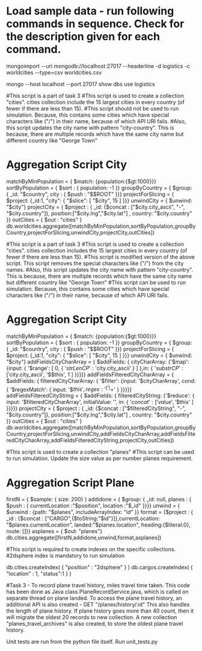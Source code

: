 
# Load sample data - run following commands in sequence. Check for the description given for each command.

mongoimport --uri mongodb://localhost:27017 --headerline -d logistics -c worldcities --type=csv worldcities.csv

mongo --host localhost --port 27017
show dbs
use logistics


#This script is a part of task 3
#This script is used to create a collection "cities". cities collection include the 15 largest cities in every country (of fewer if there are less than 15).
#This script should not be used to run simulation. Because, this contains some cities which have special characters like ("/") in their name, because of which API URI fails. 
#Also, this script updates the city name with pattern "city-country". This is because, there are multiple records which have the same city name but different country like "George Town"

# Aggregation Script City

matchByMinPopulation = { $match: {population:{$gt:1000}}}
sortByPopulation = { $sort : { population: -1 }}
groupByCountry = { $group: { _id: "$country", city : { $push : "$$ROOT" }}}
projectForSlicing = { $project: {_id:1, "city": { "$slice": [ "$city", 15 ] }}}
unwindCity = { $unwind: "$city"}
projectCity = { $project : { _id: {$concat : ["$city.city_ascii", "-", "$city.country"]}, position:["$city.lng","$city.lat"] , country: "$city.country" }}
outCities = { $out : "cities" }
db.worldcities.aggregate([matchByMinPopulation,sortByPopulation,groupByCountry,projectForSlicing,unwindCity,projectCity,outCities])


#This script is a part of task 3
#This script is used to create a collection "cities". cities collection includes the 15 largest cities in every country (of fewer if there are less than 15).
#This script is modified version of the above script. This script removes the special characters like ("/") from the city names.
#Also, this script updates the city name with pattern "city-country". This is because, there are multiple records which have the same city name but different country like "George Town"
#This script can be used to run simulation. Because, this contains some cities which have special characters like ("/") in their name, because of which API URI fails.

# Aggregation Script City

matchByMinPopulation = { $match: {population:{$gt:1000}}}
sortByPopulation = { $sort : { population: -1 }}
groupByCountry = { $group: { _id: "$country", city : { $push : "$$ROOT" }}}
projectForSlicing = { $project: {_id:1, "city": { "$slice": [ "$city", 15 ] }}}
unwindCity = { $unwind: "$city"}
addFieldsCityCharArray = { $addFields: { cityCharArray: {'$map': {input: { '$range': [ 0, { '$strLenCP': '$city.city_ascii' } ] },in: { '$substrCP': [ '$city.city_ascii', '$$this', 1 ] }}}}}
addFieldsFilteredCityCharArray = { $addFields: { filteredCityCharArray: { '$filter': {input: '$cityCharArray', cond: { '$regexMatch': { input: '$$this', regex: '^[^/]+$' } }}}}}
addFieldsFilteredCityString = { $addFields: { filteredCityString: {'$reduce': { input: '$filteredCityCharArray', initialValue: '', in: { '$concat': [ '$$value', '$$this' ] }}}}}
projectCity = { $project : { _id: {$concat : ["$filteredCityString", "-", "$city.country"]}, position:["$city.lng","$city.lat"] , country: "$city.country" }}
outCities = { $out : "cities" }
db.worldcities.aggregate([matchByMinPopulation,sortByPopulation,groupByCountry,projectForSlicing,unwindCity,addFieldsCityCharArray,addFieldsFilteredCityCharArray,addFieldsFilteredCityString,projectCity,outCities])


#This script is used to create a collection "planes"
#This script can be used to run simulation. Update the size value as per number planes requirement.

# Aggregation Script Plane

firstN = { $sample: { size: 200} }
addidone = { $group: { _id: null, planes : { $push : { currentLocation :"$position", location :"$_id" }}}}
unwind = { $unwind : {path: "$planes", includeArrayIndex: "id" }}
format = {$project : { _id : {$concat : ["CARGO",{$toString:"$id"}]},currentLocation: "$planes.currentLocation", landed:"$planes.location", heading:{$literal:0}, route: []}}
asplanes = { $out: "planes"}
db.cities.aggregate([firstN,addidone,unwind,format,asplanes])


#This script is required to create indexes on the specific collections.
#2dsphere index is mandatory to run simulation

db.cities.createIndex( { "position" : "2dsphere" } )
db.cargos.createIndex( { "location" : 1, "status":1 } )


#Task 3 - To record plane travel history, miles travel time taken.
This code has been done as Java class PlaneRecordService.java, which is called on separate thread on plane landed.
To access the plane travel history, an additional API is also created - GET "/planes/history/:id"
This also handles the length of plane history. If plane history goes more than 40 count, then it will migrate the oldest 20 records to new collection.
A new collection "planes_travel_archives" is also created, to store the oldest plane travel history.


Unit tests are run from the python file itself. Run unit_tests.py
